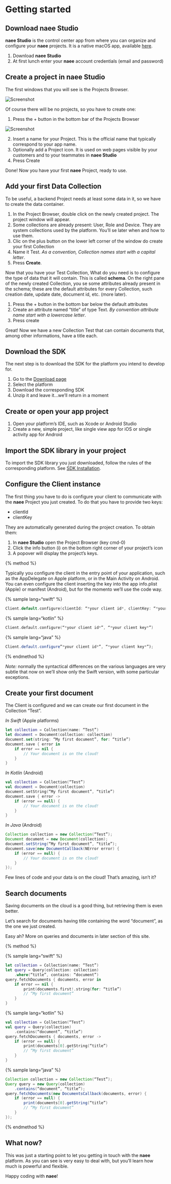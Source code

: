 # Getting started

## Download **naee Studio**
**naee Studio** is the control center app from where you can organize and configure your **naee** projects. It is a native macOS app, available [here](dev.naee.io/downloads/naee-studio).

1. Download **naee Studio**
2. At first lunch enter your **naee** account credentials (email and password)

## Create a project in **naee Studio**
The first windows that you will see is the Projects Browser. 

![Screenshot](img/project-browser.png)

Of course there will be no projects, so you have to create one:

1. Press the + button in the bottom bar of the Projects Browser

![Screenshot](img/project-browser-add.png)

2. Insert a name for your Project. This is the official name that typically correspond to your app name. 
3. Optionally add a Project icon. It is used on web pages visible by your customers and to your teammates in **naee Studio**
4. Press Create

Done! Now you have your first **naee** Project, ready to use.

## Add your first Data Collection
To be useful, a backend Project needs at least some data in it, so we have to create the data container.

1. In the Project Browser, double click on the newly created project. The project window will appear.
2. Some collections are already present: User, Role and Device. They are system collections used by the platform. You’ll se later when and how to use them.
3. Clic on the plus button on the lower left corner of the window do create your first Collection
4. Name it Test. *As a convention, Collection names start with a capital letter*.
5. Press **Create**.

Now that you have your Test Collection, What do you need is to configure the type of data that it will contain. This is called **schema**. On the right pane of the newly created Collection, you se some attributes already present in the schema; these are the default attributes for every Collection, such creation date, update date, document id, etc. (more later).

1. Press the + button in the bottom bar below the default attributes
2. Create an attribute named “title” of type Text. *By convention attribute name start with a lowercase letter*.
3. Press create

Great! Now we have a new Collection Test that can contain documents that, among other informations, have a title each.

## Download the SDK
The next step is to download the SDK for the platform you intend to develop for.

1. Go to the [Download page](dev.naee.io/downloads)
2. Select the platform
3. Download the corresponding SDK
4. Unzip it and leave it...we’ll return in a moment

## Create or open your app project
1. Open your platform’s IDE, such as Xcode or Android Studio
2. Create a new, simple project, like single view app for iOS or single activity app for Android

## Import the SDK library in your project
To import the SDK library you just downloaded, follow the rules of the corresponding platform. See [SDK Installation](install.md).

## Configure the Client instance
The first thing you have to do is configure your client to communicate with the **naee** Project you just created. To do that you have to provide two keys:

- clientId
- clientKey

They are automatically generated during the project creation. To obtain them:

1. In **naee Studio** open the Project Browser (key cmd-0)
2. Click the info button (i) on the bottom right corner of your project’s icon
3. A popover will display the project’s keys.

{% method %}

Typically you configure the client in the entry point of your application, such as the AppDelegate on Apple platform, or in the Main Activity on Android. You can even configure the client inserting the key into the app info.plist (Apple) or manifest (Android), but for the momento we’ll use the code way.

{% sample lang=“swift” %}

```swift
Client.default.configure(clientId: “*your client id*, clientKey: “*your client key*)
```

{% sample lang=“kotlin” %}

```kotlin
Client.default.configure(“*your client id*”, “*your client key*”)
```

{% sample lang=“java” %}

```java
Client.default.configure”*your client id*”, “*your client key*”);
```

{% endmethod %}

*Note:* normally the syntactical differences on the various languages are very subtle that now on we’ll show only the Swift version, with some particular exceptions.

## Create your first document

The Client is configured and we can create our first document in the Collection “Test”.

*In Swift* (Apple platforms)

```swift
let collection = Collection(name: “Test”)
let document = Document(collection: collection)
document.set(string: “My first document”, for: “title”)
document.save { error in
	if error == nil {
		// Your document is on the cloud!
	}
}
```

*In Kotlin* (Android)

```kotlin
val collection = Collection(“Test”)
val document = Document(collection)
document.setString(“My first document”, “title”)
document.save { error ->
	if (error == null) {
		// Your document is on the cloud!
	}
}
```

*In Java* (Android)

```java
Collection collection = new Collection(“Test”);
Document document = new Document(collection);
document.setString(“My first document”, “title”);
document.save(new DocumentCallback(NError error) {
	if (error == null) {
		// Your document is on the cloud!
	}
});
```

Few lines of code and your data is on the cloud! That’s amazing, isn’t it? 

## Search documents

Saving documents on the cloud is a good thing, but retrieving them is even better.

Let’s search for documents having title containing the word “document”, as the one we just created.

Easy ah? More on queries and documents in later section of this site.

{% method %}

{% sample lang=“swift” %}
```swift
let collection = Collection(name: “Test”)
let query = Query(collection: collection)
	.where(“title”, contains: “document”)
query.fetchDocuments { documents, error in
	if error == nil {
		print(documents.first!.string(for: “title”)
		// “My first document”
	}
}
```

{% sample lang=“kotlin” %}
```kotlin
val collection = Collection(“Test”)
val query = Query(collection)
	.contains(“document”, “title”)
query.fetchDocuments { documents, error ->
	if (error == null) {
		print(documents[0].getString(“title”)
		// “My first document”
	}
}
```

{% sample lang=“java” %}
```java
Collection collection = new Collection(“Test”);
Query query = new Query(collection)
	.contains(“document”, “title”);
query.fetchDocuments(new DocumentsCallback(documents, error) { 
	if (error == null) {
		print(documents[0].getString(“title”)
		// “My first document”
	}
});
```

{% endmethod %}

## What now?

This was just a starting point to let you getting in touch with the **naee** platform. As you can see is very easy to deal with, but you’ll learn how much is powerful and flexible.

Happy coding with **naee**!